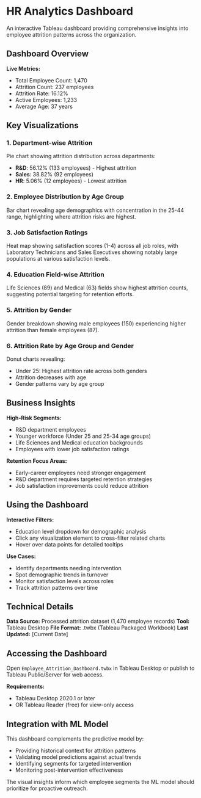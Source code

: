 # HR Analytics Dashboard

An interactive Tableau dashboard providing comprehensive insights into employee attrition patterns across the organization.

## Dashboard Overview

**Live Metrics:**
- Total Employee Count: 1,470
- Attrition Count: 237 employees
- Attrition Rate: 16.12%
- Active Employees: 1,233
- Average Age: 37 years

## Key Visualizations

### 1. Department-wise Attrition
Pie chart showing attrition distribution across departments:
- **R&D**: 56.12% (133 employees) - Highest attrition
- **Sales**: 38.82% (92 employees)
- **HR**: 5.06% (12 employees) - Lowest attrition

### 2. Employee Distribution by Age Group
Bar chart revealing age demographics with concentration in the 25-44 range, highlighting where attrition risks are highest.

### 3. Job Satisfaction Ratings
Heat map showing satisfaction scores (1-4) across all job roles, with Laboratory Technicians and Sales Executives showing notably large populations at various satisfaction levels.

### 4. Education Field-wise Attrition
Life Sciences (89) and Medical (63) fields show highest attrition counts, suggesting potential targeting for retention efforts.

### 5. Attrition by Gender
Gender breakdown showing male employees (150) experiencing higher attrition than female employees (87).

### 6. Attrition Rate by Age Group and Gender
Donut charts revealing:
- Under 25: Highest attrition rate across both genders
- Attrition decreases with age
- Gender patterns vary by age group

## Business Insights

**High-Risk Segments:**
- R&D department employees
- Younger workforce (Under 25 and 25-34 age groups)
- Life Sciences and Medical education backgrounds
- Employees with lower job satisfaction ratings

**Retention Focus Areas:**
- Early-career employees need stronger engagement
- R&D department requires targeted retention strategies
- Job satisfaction improvements could reduce attrition

## Using the Dashboard

**Interactive Filters:**
- Education level dropdown for demographic analysis
- Click any visualization element to cross-filter related charts
- Hover over data points for detailed tooltips

**Use Cases:**
- Identify departments needing intervention
- Spot demographic trends in turnover
- Monitor satisfaction levels across roles
- Track attrition patterns over time

## Technical Details

**Data Source:** Processed attrition dataset (1,470 employee records)
**Tool:** Tableau Desktop
**File Format:** .twbx (Tableau Packaged Workbook)
**Last Updated:** [Current Date]

## Accessing the Dashboard

Open `Employee_Attrition_Dashboard.twbx` in Tableau Desktop or publish to Tableau Public/Server for web access.

**Requirements:**
- Tableau Desktop 2020.1 or later
- OR Tableau Reader (free) for view-only access

## Integration with ML Model

This dashboard complements the predictive model by:
- Providing historical context for attrition patterns
- Validating model predictions against actual trends
- Identifying segments for targeted intervention
- Monitoring post-intervention effectiveness

The visual insights inform which employee segments the ML model should prioritize for proactive outreach.
